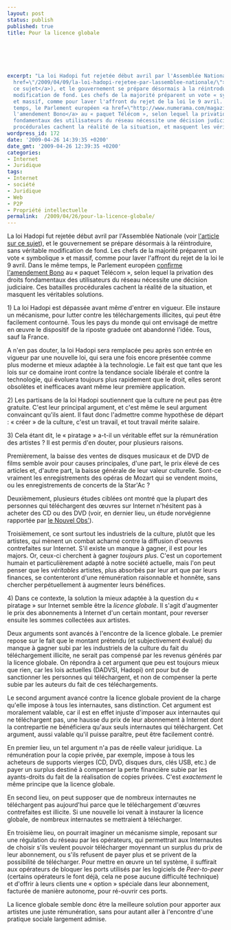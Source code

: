 ```yaml
---
layout: post
status: publish
published: true
title: Pour la licence globale

  
  



excerpt: "La loi Hadopi fut rejetée début avril par l'Assemblée Nationale (voir <a
  href=\"/2009/04/09/la-loi-hadopi-rejetee-par-lassemblee-nationale/\">l'article sur
  ce sujet</a>), et le gouvernement se prépare désormais à la réintroduire, sans véritable
  modification de fond. Les chefs de la majorité préparent un vote « symbolique »
  et massif, comme pour laver l'affront du rejet de la loi le 9 avril. Dans le même
  temps, le Parlement européen <a href=\"http://www.numerama.com/magazine/12699-L-amendement-Bono-finalement-reintroduit-au-Paquet-Telecom.html\">confirme
  l'amendement Bono</a> au « paquet Télécom », selon lequel la privation des droits
  fondamentaux des utilisateurs du réseau nécessite une décision judiciaire. Ces batailles
  procédurales cachent la réalité de la situation, et masquent les véritables solutions.\r\n"
wordpress_id: 172
date: '2009-04-26 14:39:35 +0200'
date_gmt: '2009-04-26 12:39:35 +0200'
categories:
- Internet
- Juridique
tags:
- Internet
- société
- Juridique
- Web
- P2P
- Propriété intellectuelle
permalink:  /2009/04/26/pour-la-licence-globale/
---
```

<p>La loi Hadopi fut rejetée début avril par l'Assemblée Nationale (voir <a href="/2009/04/09/la-loi-hadopi-rejetee-par-lassemblee-nationale/">l'article sur ce sujet</a>), et le gouvernement se prépare désormais à la réintroduire, sans véritable modification de fond. Les chefs de la majorité préparent un vote « symbolique » et massif, comme pour laver l'affront du rejet de la loi le 9 avril. Dans le même temps, le Parlement européen <a href="http://www.numerama.com/magazine/12699-L-amendement-Bono-finalement-reintroduit-au-Paquet-Telecom.html">confirme l'amendement Bono</a> au « paquet Télécom », selon lequel la privation des droits fondamentaux des utilisateurs du réseau nécessite une décision judiciaire. Ces batailles procédurales cachent la réalité de la situation, et masquent les véritables solutions.<br />
<a id="more"></a><a id="more-172"></a></p>
<p>1) La loi Hadopi est dépassée avant même d'entrer en vigueur. Elle instaure un mécanisme, pour lutter contre les téléchargements illicites, qui peut être facilement contourné.  Tous les pays du monde qui ont envisagé de mettre en œuvre le dispositif de la riposte graduée ont abandonné l'idée. Tous, sauf la France. </p>
<p>A n'en pas douter, la loi Hadopi sera remplacée peu après son entrée en vigueur par une nouvelle loi, qui sera une fois encore présentée comme plus moderne et mieux adaptée à la technologie. Le fait est que tant que les lois sur ce domaine iront contre la tendance sociale libérale et contre la technologie, qui évoluera toujours plus rapidement que le droit, elles seront obsolètes et inefficaces avant même leur première application.</p>
<p>2) Les partisans de la loi Hadopi soutiennent que la culture ne peut pas être gratuite. C'est leur principal argument, et c'est même le seul argument convaincant qu'ils aient. Il faut donc l'admettre comme hypothèse de départ : « créer » de la culture, c'est un travail, et tout travail mérite salaire.</p>
<p>3) Cela étant dit, le « piratage » a-t-il un véritable effet sur la rémunération des artistes ? Il est permis d'en douter, pour plusieurs raisons. </p>
<p>Premièrement, la baisse des ventes de disques musicaux et de DVD de films semble avoir pour causes principales, d'une part, le prix élevé de ces articles et, d'autre part, la baisse générale de leur valeur culturelle. Sont-ce vraiment les enregistrements des opéras de Mozart qui se vendent moins, ou les enregistrements de concerts de la Star'Ac ?</p>
<p>Deuxièmement, plusieurs études ciblées ont montré que la plupart des personnes qui téléchargent des œuvres sur Internet n'hésitent pas à acheter des CD ou des DVD (voir, en dernier lieu, un étude norvégienne rapportée par <a href="http://tempsreel.nouvelobs.com/actualites/vu_sur_le_web/20090422.OBS4318/les_pirates_norvegiens_achetent_plus_de_musique.html">le Nouvel Obs'</a>).</p>
<p>Troisièmement, ce sont surtout les industriels de la culture, plutôt que les artistes, qui mènent un combat acharné contre la diffusion d'oeuvres contrefaites sur Internet. S'il existe un manque à gagner, il est pour les majors. Or, ceux-ci cherchent à gagner <i>toujours plus</i>. C'est un coportement humain et particulièrement adapté à notre société actuelle, mais l'on peut penser que les <i>véritables</i> artistes, plus absorbés par leur art que par leurs finances, se contenteront d'une rémunération raisonnable et honnête, sans chercher perpétuellement à augmenter leurs bénéfices.</p>
<p>4) Dans ce contexte, la solution la mieux adaptée à la question du « piratage » sur Internet semble être la <i>licence globale</i>. Il s'agit d'augmenter le prix des abonnements à Internet d'un certain montant, pour reverser ensuite les sommes collectées aux artistes.</p>
<p>Deux arguments sont avancés à l'encontre de la licence globale. Le premier repose sur le fait que le montant prétendu (et subjectivement évalué) du manque à gagner subi par les industriels de la culture du fait du téléchargement illicite, ne serait pas compensé par les revenus générés par la licence globale. On répondra à cet argument que peu est toujours mieux que rien, car les lois actuelles (DADVSI, Hadopi) ont pour but de sanctionner les personnes qui téléchargent, et non de compenser la perte subie par les auteurs du fait de ces téléchargements.</p>
<p>Le second argument avancé contre la licence globale provient de la charge qu'elle impose à tous les internautes, sans distinction. Cet argument est moralement valable, car il est en effet injuste d'imposer aux internautes qui ne téléchargent pas, une hausse du prix de leur abonnement à Internet dont la contrepartie ne bénéficiera qu'aux seuls internautes qui téléchargent. Cet argument, aussi valable qu'il puisse paraître, peut être facilement contré.</p>
<p>En premier lieu, un tel argument n'a pas de réelle valeur juridique. La rémunération pour la copie privée, par exemple, impose à tous les acheteurs de supports vierges (CD, DVD, disques durs, clés USB, etc.) de payer un surplus destiné à compenser la perte financière subie par les ayants-droits du fait de la réalisation de copies privées. C'est <i>exactement</i> le même principe que la licence globale.</p>
<p>En second lieu, on peut supposer que de nombreux internautes ne téléchargent pas aujourd'hui parce que le téléchargement d'œuvres contrefaites est illicite. Si une nouvelle loi venait à instaurer la licence globale, de nombreux internautes se mettraient à télécharger.</p>
<p>En troisième lieu, on pourrait imaginer un mécanisme simple, reposant sur une régulation du réseau par les opérateurs, qui permettrait aux Internautes de choisir s'ils veulent pouvoir télécharger moyennant un surplus du prix de leur abonnement, ou s'ils refusent de payer plus et se privent de la possibilité de télécharger. Pour mettre en œuvre un tel système, il suffirait aux opérateurs de bloquer les ports utilisés par les logiciels de <i>Peer-to-peer</i> (certains opérateurs le font déjà, cela ne pose aucune difficulté technique) et d'offrir à leurs clients une « option » spéciale dans leur abonnement, facturée de manière autonome, pour ré-ouvrir ces ports.</p>
<p>La licence globale semble donc être la meilleure solution pour apporter aux artistes une juste rémunération, sans pour autant aller à l'encontre d'une pratique sociale largement admise.</p>

